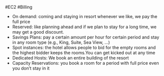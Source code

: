 #EC2 #Billing 

- On demand: coming and staying in resort whenever we like, we pay the full price
- Reserved: like planning ahead and if we plan to stay for a long time, we may get a good discount.
- Savings Plans: pay a certain amount per hour for certain period and stay in any room type (e.g., King, Suite, Sea View, ...)
- Spot instances: the hotel allows people to bid for the empty rooms and the highest bidder keeps the rooms.You can get kicked out at any time
- Dedicated Hosts: We book an entire building of the resort
- Capacity Reservations: you book a room for a period with full price even you don’t stay in it
